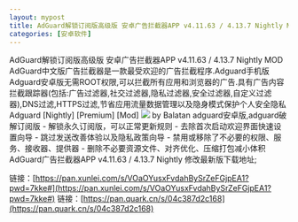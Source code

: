 ```yaml
---
layout: mypost
title: AdGuard解锁订阅版高级版 安卓广告拦截器APP v4.11.63 / 4.13.7 Nightly MOD
categories: [安卓软件]
---
```


AdGuard解锁订阅版高级版 安卓广告拦截器APP v4.11.63 / 4.13.7 Nightly MOD                                           
AdGuard中文版广告拦截器是一款最受欢迎的广告拦截程序.Adguard手机版Adguard安卓版无需ROOT权限,可以拦截所有应用和浏览器的广告.具有广告内容拦截跟踪器(包括:广告过滤器,社交过滤器,隐私过滤器,安全过滤器,自定义过滤器),DNS过滤,HTTPS过滤,节省应用流量数据管理以及隐身模式保护个人安全隐私
Adguard [Nightly] [Premium] [Mod]
![](https://s2.loli.net/2025/09/30/XKzeGTD5mRMILk4.png)
by Balatan adguard安卓版,adguard破解订阅版 - 解锁永久订阅版，可以正常更新规则 - 去除首次启动欢迎界面快速设置向导 - 跳过发送改善体验以及隐私政策向导 - 禁用或移除了不必要的权限、服务、接收器、提供器 - 删除不必要资源文件、对齐优化、压缩打包减小体积
AdGuard广告拦截器APP v4.11.63 / 4.13.7 Nightly 修改最新版下载地址;


链接：[https://pan.xunlei.com/s/VOaOYusxFvdahBySrZeFGjpEA1?pwd=7kke#](https://pan.xunlei.com/s/VOaOYusxFvdahBySrZeFGjpEA1?pwd=7kke#)
链接：[https://pan.quark.cn/s/04c387d2c168](https://pan.quark.cn/s/04c387d2c168)
